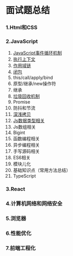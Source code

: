 # 面试题总结

### 1.Html和CSS

### 2.JavaScript

1. [JavaScript事件循环机制](https://github.com/KeyNGAdnil/accumulate/blob/master/博文库/js%20EventLoop.md)
2. [执行上下文](https://github.com/KeyNGAdnil/accumulate/blob/master/博文库/执行上下文.md)
3. [作用域链](https://github.com/KeyNGAdnil/accumulate/blob/master/博文库/作用域链.md)
4. [闭包](https://github.com/KeyNGAdnil/accumulate/blob/master/博文库/闭包.md)
5. this/call/apply/bind
6. 原型/继承/new操作符
7. 继承
8. [垃圾回收机制](https://github.com/KeyNGAdnil/accumulate/blob/master/博文库/垃圾回收机制.md)
9. Promise
10. 防抖和节流
11. [深浅拷贝](https://github.com/KeyNGAdnil/accumulate/blob/master/博文库/深浅拷贝.md)
12. [Js数据类型相关](https://github.com/KeyNGAdnil/accumulate/blob/master/博文库/数据类型检测与转换.md)
13. Js数组相关
14. Bigint
15. 函数编程相关
17. 异步编程相关
18. 手写源码相关
19. ES6相关
20. 模块儿化
21. 基础知识点（常用方法总结）
21. TypeScript

### 3.React

### 4.计算机网络和网络安全

### 5.浏览器

### 6.性能优化

### 7.前端工程化

